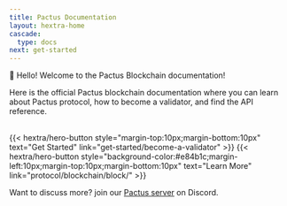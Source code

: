 ```yaml
---
title: Pactus Documentation
layout: hextra-home
cascade:
  type: docs
next: get-started
---
```


👋 Hello! Welcome to the Pactus Blockchain documentation!

Here is the official Pactus blockchain documentation where you can learn about Pactus protocol,
how to become a validator, and find the API reference.

</br>
<div>
{{< hextra/hero-button style="margin-top:10px;margin-bottom:10px"
text="Get Started" link="get-started/become-a-validator" >}}
{{< hextra/hero-button style="background-color:#e84b1c;margin-left:10px;margin-top:10px;margin-bottom:10px"
text="Learn More" link="protocol/blockchain/block/" >}}
</div>

Want to discuss more? join our [Pactus server](https://discord.gg/H5vZkNnXCu) on Discord.
